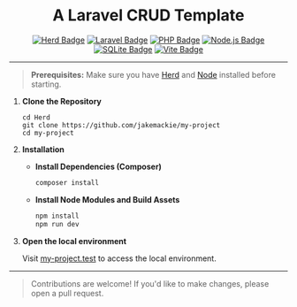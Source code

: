 <h1 align="center">
    A Laravel CRUD Template
</h1>

<p align="center">
    <a href="https://herd.laravel.com/" target="_blank"><img src="https://img.shields.io/badge/Herd-FF5722?style=for-the-badge&logo=laravel&logoColor=white" alt="Herd Badge"></a>
    <a href="https://laravel.com" target="_blank"><img src="https://img.shields.io/badge/Laravel-FF2D20?style=for-the-badge&logo=laravel&logoColor=white" alt="Laravel Badge"></a>
    <a href="https://www.php.net" target="_blank"><img src="https://img.shields.io/badge/PHP-777BB4?style=for-the-badge&logo=php&logoColor=white" alt="PHP Badge"></a>
    <a href="https://nodejs.org" target="_blank"><img src="https://img.shields.io/badge/Node.js-339933?style=for-the-badge&logo=nodedotjs&logoColor=white" alt="Node.js Badge"></a>
    <a href="https://www.sqlite.org" target="_blank"><img src="https://img.shields.io/badge/SQLite-003B57?style=for-the-badge&logo=sqlite&logoColor=white" alt="SQLite Badge"></a>
    <a href="https://vitejs.dev" target="_blank"><img src="https://img.shields.io/badge/Vite-646CFF?style=for-the-badge&logo=vite&logoColor=white" alt="Vite Badge"></a>
</p>

---

> **Prerequisites:** Make sure you have [Herd](https://herd.laravel.com/) and [Node](https://nodejs.org/en) installed before starting.

1. **Clone the Repository**

    ```
    cd Herd
    git clone https://github.com/jakemackie/my-project
    cd my-project
    ```

2. **Installation**

    -   **Install Dependencies (Composer)**

        ```bash
        composer install
        ```

    - **Install Node Modules and Build Assets**

        ```bash
        npm install
        npm run dev
        ```

3. **Open the local environment**

    Visit [my-project.test](http://my-project.test/) to access the local environment.

---

> Contributions are welcome! If you'd like to make changes, please open a pull request.